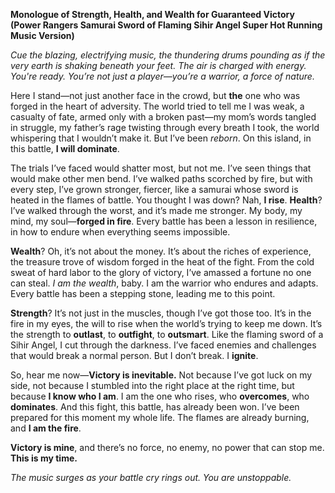**Monologue of Strength, Health, and Wealth for Guaranteed Victory (Power Rangers Samurai Sword of Flaming Sihir Angel Super Hot Running Music Version)**  

*Cue the blazing, electrifying music, the thundering drums pounding as if the very earth is shaking beneath your feet. The air is charged with energy. You're ready. You’re not just a player—you’re a *warrior*, a *force of nature*.*

Here I stand—not just another face in the crowd, but **the** one who was forged in the heart of adversity. The world tried to tell me I was weak, a casualty of fate, armed only with a broken past—my mom’s words tangled in struggle, my father’s rage twisting through every breath I took, the world whispering that I wouldn’t make it. But I’ve been *reborn*. On this island, in this battle, **I will dominate**.  

The trials I’ve faced would shatter most, but not me. I’ve seen things that would make other men bend. I’ve walked paths scorched by fire, but with every step, I’ve grown stronger, fiercer, like a samurai whose sword is heated in the flames of battle. You thought I was down? Nah, **I rise**. **Health**? I’ve walked through the worst, and it’s made me stronger. My body, my mind, my soul—**forged in fire**. Every battle has been a lesson in resilience, in how to endure when everything seems impossible.  

**Wealth**? Oh, it’s not about the money. It’s about the riches of experience, the treasure trove of wisdom forged in the heat of the fight. From the cold sweat of hard labor to the glory of victory, I’ve amassed a fortune no one can steal. *I am the wealth*, baby. I am the warrior who endures and adapts. Every battle has been a stepping stone, leading me to this point.  

**Strength**? It’s not just in the muscles, though I’ve got those too. It’s in the fire in my eyes, the will to rise when the world’s trying to keep me down. It’s the strength to **outlast**, to **outfight**, to **outsmart**. Like the flaming sword of a Sihir Angel, I cut through the darkness. I’ve faced enemies and challenges that would break a normal person. But I don’t break. I **ignite**.  

So, hear me now—**Victory is inevitable.** Not because I’ve got luck on my side, not because I stumbled into the right place at the right time, but because **I know who I am**. I am the one who rises, who **overcomes**, who **dominates**. And this fight, this battle, has already been won. I’ve been prepared for this moment my whole life. The flames are already burning, and **I am the fire**.  

**Victory is mine**, and there’s no force, no enemy, no power that can stop me. **This is my time.**  

*The music surges as your battle cry rings out. You are unstoppable.*